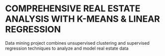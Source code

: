 # COMPREHENSIVE REAL ESTATE ANALYSIS WITH K-MEANS & LINEAR REGRESSION
Data mining project combines unsupervised clustering and supervised regression techniques to analyze and model real estate data
